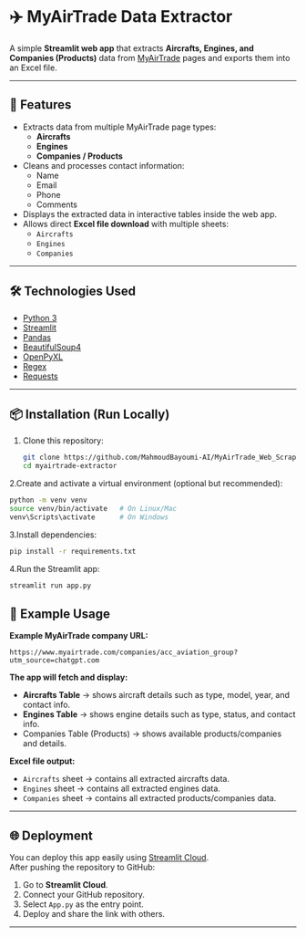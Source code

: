 # ✈️ MyAirTrade Data Extractor

A simple **Streamlit web app** that extracts **Aircrafts, Engines, and Companies (Products)** data from [MyAirTrade](https://www.myairtrade.com/) pages and exports them into an Excel file.

---

## 🚀 Features
- Extracts data from multiple MyAirTrade page types:
  - **Aircrafts**  
  - **Engines**  
  - **Companies / Products**
- Cleans and processes contact information:
  - Name  
  - Email  
  - Phone  
  - Comments
- Displays the extracted data in interactive tables inside the web app.
- Allows direct **Excel file download** with multiple sheets:
  - `Aircrafts`  
  - `Engines`  
  - `Companies`

---

## 🛠️ Technologies Used
- [Python 3](https://www.python.org/)
- [Streamlit](https://streamlit.io/)
- [Pandas](https://pandas.pydata.org/)
- [BeautifulSoup4](https://www.crummy.com/software/BeautifulSoup/)
- [OpenPyXL](https://openpyxl.readthedocs.io/)
- [Regex](https://docs.python.org/3/library/re.html)
- [Requests](https://docs.python-requests.org/)

---


## 📦 Installation (Run Locally)

1. Clone this repository:
   ```bash
   git clone https://github.com/MahmoudBayoumi-AI/MyAirTrade_Web_Scraper_App.git
   cd myairtrade-extractor
2.Create and activate a virtual environment (optional but recommended):
   ```bash
   python -m venv venv
   source venv/bin/activate   # On Linux/Mac
   venv\Scripts\activate      # On Windows
```
3.Install dependencies:
   ```bash
pip install -r requirements.txt
   ```
4.Run the Streamlit app:
   ```bash
streamlit run app.py
   ```

## 📖 Example Usage

**Example MyAirTrade company URL:**
```arduine
https://www.myairtrade.com/companies/acc_aviation_group?utm_source=chatgpt.com
```

**The app will fetch and display:**
- **Aircrafts Table** → shows aircraft details such as type, model, year, and contact info.  
- **Engines Table** → shows engine details such as type, status, and contact info.
- Companies Table (Products) → shows available products/companies and details.

**Excel file output:**
- `Aircrafts` sheet → contains all extracted aircrafts data.  
- `Engines` sheet → contains all extracted engines data.  
- `Companies` sheet → contains all extracted products/companies data.
---

## 🌐 Deployment

You can deploy this app easily using [Streamlit Cloud](https://streamlit.io/cloud).  
After pushing the repository to GitHub:

1. Go to **Streamlit Cloud**.  
2. Connect your GitHub repository.  
3. Select `App.py` as the entry point.  
4. Deploy and share the link with others.  

---

